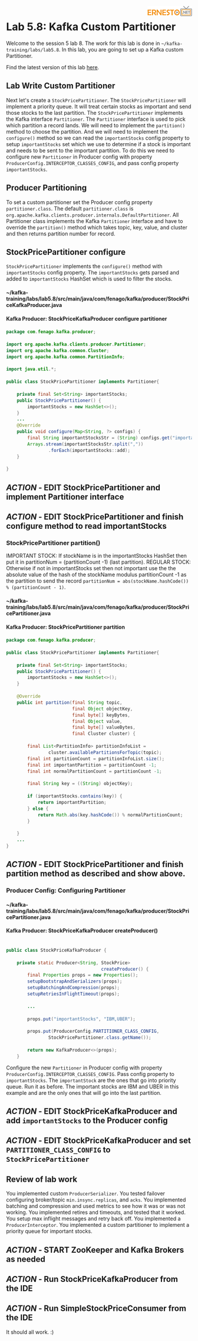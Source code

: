 <img align="right" src="./logo.png">


# Lab 5.8: Kafka Custom Partitioner

Welcome to the session 5 lab 8. The work for this lab is done in `~/kafka-training/labs/lab5.8`.
In this lab, you are going to set up a Kafka custom Partitioner.



Find the latest version of this lab [here](https://github.com/fenago/kafka-training/tree/master/lab_guides).


## Lab Write Custom Partitioner

Next let's create a `StockPricePartitioner`. The `StockPricePartitioner` will implement a priority
queue.
It will treat certain stocks as important and send those stocks to the last partition.
The `StockPricePartitioner` implements the Kafka interface `Partitioner`. The `Partitioner` interface is used
to pick which partition a record lands. We will need to implement the `partition()` method to choose the partition.
And we will need to implement the `configure()` method so we can read the `importantStocks` config property to setup
`importantStocks` set which we use to determine if a stock is important and needs to be sent to the important partition.
To do this we need to configure new `Partitioner` in Producer config with property
`ProducerConfig.INTERCEPTOR_CLASSES_CONFIG`, and pass config property `importantStocks`.


## Producer Partitioning

To set a custom partitioner set the Producer config property `partitioner.class`.
The default `partitioner.class` is `org.apache.kafka.clients.producer.internals.DefaultPartitioner`.
All Partitioner class implements the Kafka `Partitioner` interface and have to override the
`partition()` method which takes topic, key, value, and cluster and then returns partition number for record.



## StockPricePartitioner configure

`StockPricePartitioner` implements the `configure()` method with `importantStocks` config property.
The `importantStocks` gets parsed and added to `importantStocks` HashSet which is used to filter the stocks.

#### ~/kafka-training/labs/lab5.8/src/main/java/com/fenago/kafka/producer/StockPriceKafkaProducer.java
#### Kafka Producer:  StockPriceKafkaProducer configure partitioner
```java
package com.fenago.kafka.producer;

import org.apache.kafka.clients.producer.Partitioner;
import org.apache.kafka.common.Cluster;
import org.apache.kafka.common.PartitionInfo;

import java.util.*;

public class StockPricePartitioner implements Partitioner{

    private final Set<String> importantStocks;
    public StockPricePartitioner() {
        importantStocks = new HashSet<>();
    }
    ...
    @Override
    public void configure(Map<String, ?> configs) {
        final String importantStocksStr = (String) configs.get("importantStocks");
        Arrays.stream(importantStocksStr.split(","))
                .forEach(importantStocks::add);
    }

}

```

## ***ACTION*** - EDIT StockPricePartitioner and implement Partitioner interface
## ***ACTION*** - EDIT StockPricePartitioner and finish configure method to read importantStocks


### StockPricePartitioner partition()

IMPORTANT STOCK: If stockName is in the importantStocks HashSet then put it in partitionNum = (partitionCount -1) (last partition).
REGULAR STOCK: Otherwise if not in importantStocks set then not important use the the absolute value of the
hash of the stockName modulus partitionCount -1 as the partition to send the record
`partitionNum = abs(stockName.hashCode()) % (partitionCount - 1)`.


#### ~/kafka-training/labs/lab5.8/src/main/java/com/fenago/kafka/producer/StockPricePartitioner.java
#### Kafka Producer:  StockPricePartitioner partition
```java
package com.fenago.kafka.producer;

public class StockPricePartitioner implements Partitioner{

    private final Set<String> importantStocks;
    public StockPricePartitioner() {
        importantStocks = new HashSet<>();
    }

    @Override
    public int partition(final String topic,
                         final Object objectKey,
                         final byte[] keyBytes,
                         final Object value,
                         final byte[] valueBytes,
                         final Cluster cluster) {

        final List<PartitionInfo> partitionInfoList =
                cluster.availablePartitionsForTopic(topic);
        final int partitionCount = partitionInfoList.size();
        final int importantPartition = partitionCount -1;
        final int normalPartitionCount = partitionCount -1;

        final String key = ((String) objectKey);

        if (importantStocks.contains(key)) {
            return importantPartition;
        } else {
            return Math.abs(key.hashCode()) % normalPartitionCount;
        }

    }
    ...
}

```

## ***ACTION*** - EDIT StockPricePartitioner and finish partition method as described and show above.


### Producer Config: Configuring Partitioner


#### ~/kafka-training/labs/lab5.8/src/main/java/com/fenago/kafka/producer/StockPricePartitioner.java
#### Kafka Producer:  StockPriceKafkaProducer createProducer()
```java

public class StockPriceKafkaProducer {

    private static Producer<String, StockPrice>
                                    createProducer() {
        final Properties props = new Properties();
        setupBootstrapAndSerializers(props);
        setupBatchingAndCompression(props);
        setupRetriesInFlightTimeout(props);

        ...

        props.put("importantStocks", "IBM,UBER");

        props.put(ProducerConfig.PARTITIONER_CLASS_CONFIG,
                StockPricePartitioner.class.getName());

        return new KafkaProducer<>(props);
    }
```

Configure the new `Partitioner` in Producer config with property `ProducerConfig.INTERCEPTOR_CLASSES_CONFIG`.
Pass config property to `importantStocks`. The `importantStock` are the ones that go into priority queue.
Run it as before. The important stocks are IBM and UBER in this example and are the only ones that will go
into the last partition.

## ***ACTION*** - EDIT StockPriceKafkaProducer and add `importantStocks` to the Producer config
## ***ACTION*** - EDIT StockPriceKafkaProducer and set `PARTITIONER_CLASS_CONFIG` to `StockPricePartitioner`


## Review of lab work
You implemented custom `ProducerSerializer`.
You tested failover configuring broker/topic `min.insync.replicas`, and `acks`.
You implemented batching and compression and used metrics to see how it was or was not working.
You implemented retires and timeouts, and tested that it worked.
You setup max inflight messages and retry back off.
You implemented a `ProducerInterceptor`.
You implemented a custom partitioner to implement a priority queue for important stocks.

## ***ACTION*** - START ZooKeeper and Kafka Brokers as needed
## ***ACTION*** - Run StockPriceKafkaProducer from the IDE
## ***ACTION*** - Run SimpleStockPriceConsumer from the IDE

It should all work. :)
